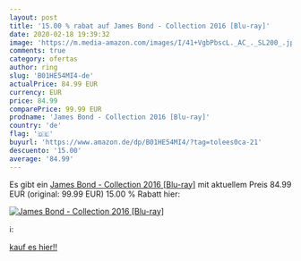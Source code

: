 ```yaml
---
layout: post
title: '15.00 % rabat auf James Bond - Collection 2016 [Blu-ray]'
date: 2020-02-18 19:39:32
image: 'https://m.media-amazon.com/images/I/41+VgbPbscL._AC_._SL200_.jpg'
comments: true
category: ofertas
author: ring
slug: 'B01HE54MI4-de'
actualPrice: 84.99 EUR
currency: EUR
price: 84.99
comparePrice: 99.99 EUR
prodname: 'James Bond - Collection 2016 [Blu-ray]'
country: 'de'
flag: '🇩🇪'
buyurl: 'https://www.amazon.de/dp/B01HE54MI4/?tag=tolees0ca-21'
descuento: '15.00'
average: '84.99'
---
```


Es gibt ein [James Bond - Collection 2016 [Blu-ray]](https://www.amazon.de/dp/B01HE54MI4/?tag=tolees0ca-21) mit aktuellem Preis 84.99 EUR (original: 99.99 EUR) 15.00 % Rabatt hier:

[![James Bond - Collection 2016 [Blu-ray]](https://m.media-amazon.com/images/I/41+VgbPbscL._AC_._SL200_.jpg)](https://www.amazon.de/dp/B01HE54MI4/?tag=tolees0ca-21)

ℹ️:


[kauf es hier!!](https://www.amazon.de/dp/B01HE54MI4/?tag=tolees0ca-21)
